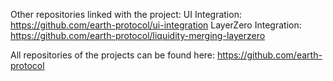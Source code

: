 Other repositories linked with the project:
UI Integration: https://github.com/earth-protocol/ui-integration
LayerZero Integration: https://github.com/earth-protocol/liquidity-merging-layerzero

All repositories of the projects can be found here: https://github.com/earth-protocol

